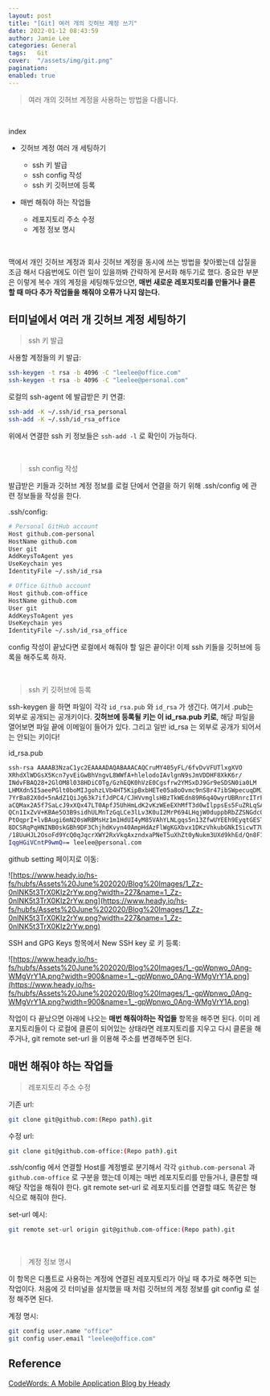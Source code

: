 ```yaml
---
layout: post
title: "[Git] 여러 개의 깃허브 계정 쓰기"
date: 2022-01-12 08:43:59
author: Jamie Lee
categories: General
tags:	Git
cover:  "/assets/img/git.png"
pagination:
enabled: true
---
```


> 여러 개의 깃허브 계정을 사용하는 방법을 다룹니다.
>

<br>

index

- 깃허브 계정 여러 개 세팅하기
  - ssh 키 발급
  - ssh config 작성
  - ssh 키 깃허브에 등록

- 매번 해줘야 하는 작업들
  - 레포지토리 주소 수정
  - 계정 정보 명시

<br>

맥에서 개인 깃허브 계정과 회사 깃허브 계정을 동시에 쓰는 방법을 찾아봤는데 삽질을 조금 해서 다음번에도 이런 일이 있을까봐 간략하게 문서화 해두기로 했다. 중요한 부분은 이렇게 복수 개의 계정을 세팅해두었으면, **매번 새로운 레포지토리를 만들거나 클론할 때 마다 추가 작업들을 해줘야 오류가 나지 않는다.**

## 터미널에서 여러 개 깃허브 계정 세팅하기

> ssh 키 발급
>


사용할 계정들의 키 발급:

```bash
ssh-keygen -t rsa -b 4096 -C "leelee@office.com"
ssh-keygen -t rsa -b 4096 -C "leelee@personal.com"
```

로컬의 ssh-agent 에 발급받은 키 연결:

```bash
ssh-add -K ~/.ssh/id_rsa_personal 
ssh-add -K ~/.ssh/id_rsa_office 
```

위에서 연결한 ssh 키 정보들은 `ssh-add -l` 로 확인이 가능하다.

<br> 

> ssh config 작성
>

발급받은 키들과 깃허브 계정 정보를 로컬 단에서 연결을 하기 위해 .ssh/config 에 관련 정보들을 작성을 한다.

.ssh/config:

```bash
# Personal GitHub account
Host github.com-personal 
HostName github.com
User git
AddKeysToAgent yes
UseKeychain yes
IdentityFile ~/.ssh/id_rsa

# Office Github account
Host github.com-office
HostName github.com
User git
AddKeysToAgent yes
UseKeychain yes
IdentityFile ~/.ssh/id_rsa_office
```

config 작성이 끝났다면 로컬에서 해줘야 할 일은 끝이다! 이제 ssh 키들을 깃허브에 등록을 해주도록 하자.

<br>

> ssh 키 깃허브에 등록
>

ssh-keygen 을 하면 파일이 각각 `id_rsa.pub` 와 `id_rsa` 가 생긴다. 여기서 .pub는 외부로 공개되는 공개키이다. **깃허브에 등록될 키는 이 id_rsa.pub 키로**, 해당 파일을 열어보면 파일 끝에 이메일이 들어가 있다.  그리고 일반 id_rsa 는 외부로 공개가 되어서는 안되는 키이다!

id_rsa.pub

```bash
ssh-rsa AAAAB3NzaC1yc2EAAAADAQABAAACAQCruMY405yFL/6fvDvVFUTlxgXVO
XRhdXlWDGsX5Kcn7yvEiGwBhVngvL8WWfA+hlelodoIAvlgnN9sJmVDDHF8XkK6r/
INdvFBAQ28+2GlOM8l038HDiCOTg/GzhEQK0hVzE0Cgsfrw2YMSxDJ9Gr9eSDSN0ia0LM
LHMXdn5I5aeePGlt0boMIJgohzLVb4HT5KipBxbHETe05a8oOvmc9nS8r47ibSWpecuqDMJ7
7YrBa82X0d+5nAdZ1QiJg63k7ifJdPC4/CJHVvmglsHBzTkWEdn89R6q4OwyrUBRnrcITrF8
aCQMax2A5f7SaLcJ9xXQx47LT0ApfJ5UhHmLdK2vKzWEeEXhMfT3d0wIlppsEs5FuZRLqSAyZ
QCn1IxZvV+KBAe5O3B9sidhULMnTzGqLCe3lLv3K0uI2MrP694LHqjW0duppbRbZZSNGdc0AM
PtOqprI+lvBAugi6mN20sWRBMsHz1m1HdUI4yM85VAhYLNLgqs5n13ZfwUYEEh9EyqtGESToy
8DCSRqPqHNINB0skGBh9DF3ChjhdKvyn40AmpHdAzFlWgKGXbvx1DKzVhkubGNkISicwT7U+9
/18UuHJL2OsoFd9YcQ0qJqcrXWY2RxVkqAxzndxaPNeT5uXhZt0yNukm3UXd9khEd/Qn8F1n
IqgHGiVCntP9wmQ== leelee@personal.com

```



github setting 페이지로 이동:

![https://www.heady.io/hs-fs/hubfs/Assets%20June%202020/Blog%20Images/1_Zz-0nINK5t3TrX0KIz2rYw.png?width=227&name=1_Zz-0nINK5t3TrX0KIz2rYw.png](https://www.heady.io/hs-fs/hubfs/Assets%20June%202020/Blog%20Images/1_Zz-0nINK5t3TrX0KIz2rYw.png?width=227&name=1_Zz-0nINK5t3TrX0KIz2rYw.png)

SSH and GPG Keys 항목에서 New SSH key 로 키 등록:

![https://www.heady.io/hs-fs/hubfs/Assets%20June%202020/Blog%20Images/1_-gpWpnwo_0Ang-WMgVrY1A.png?width=900&name=1_-gpWpnwo_0Ang-WMgVrY1A.png](https://www.heady.io/hs-fs/hubfs/Assets%20June%202020/Blog%20Images/1_-gpWpnwo_0Ang-WMgVrY1A.png?width=900&name=1_-gpWpnwo_0Ang-WMgVrY1A.png)

작업이 다 끝났으면 아래에 나오는 **매번 해줘야하는 작업들** 항목을 해주면 된다. 이미 레포지토리들이 다 로컬에 클론이 되어있는 상태라면 레포지토리를 지우고 다시 클론을 해주거나, git remote set-url 을 이용해 주소를 변경해주면 된다.

## 매번 해줘야 하는 작업들

> 레포지토리 주소 수정
>

기존 url:

```bash
git clone git@github.com:(Repo path).git
```



수정 url:

```bash
git clone git@github.com-office:(Repo path).git
```

.ssh/config 에서 연결할 Host를 계정별로 분기해서 각각 `github.com-personal` 과 `github.com-office` 로 구분을 했는데 이제는 매번 레포지토리를 만들거나, 클론할 때 해당 작업을 해줘야 한다. git remote set-url 로 레포지토리를 연결할 떄도 똑같은 형식으로 해줘야 한다.

set-url 예시:

```bash
git remote set-url origin git@github.com-office:(Repo path).git
```

<br> 

> 계정 정보 명시
>

이 항목은 디폴트로 사용하는 계정에 연결된 레포지토리가 아닐 때 추가로 해주면 되는 작업이다. 처음에 깃 터미널을 설치했을 때 처럼 깃허브의 계정 정보를 git config 로 설정 해주면 된다.

계정 명시:

```bash
git config user.name "office"
git config user.email "leelee@office.com"
```

## Reference

[CodeWords: A Mobile Application Blog by Heady](https://www.heady.io/blog/how-to-manage-multiple-github-accounts)

